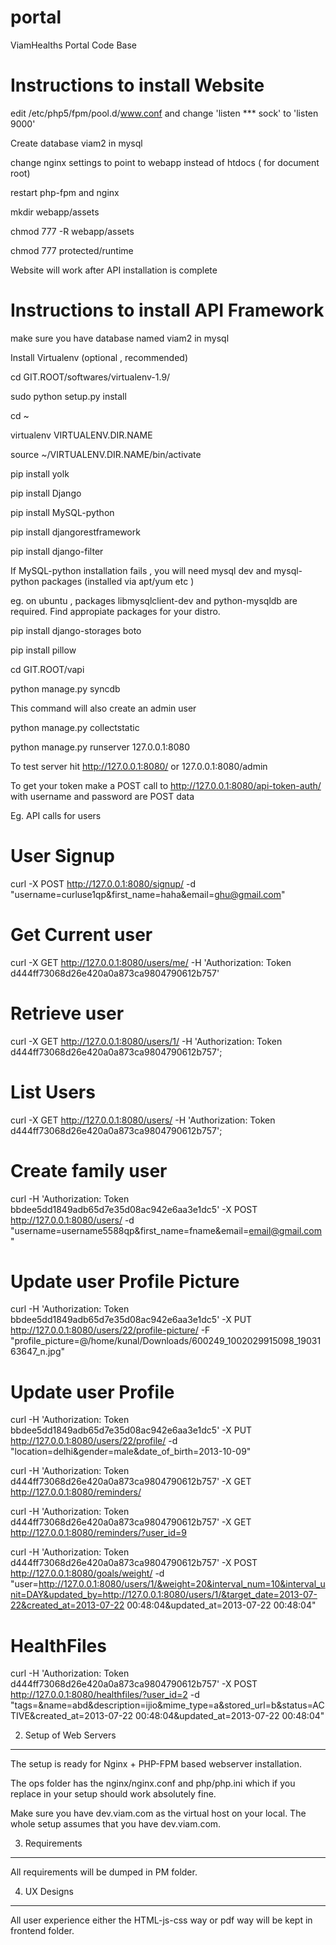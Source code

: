 portal
======

ViamHealths Portal Code Base


Instructions to install Website
===============================

edit /etc/php5/fpm/pool.d/www.conf and change 'listen *** sock' to 'listen 9000'

Create database viam2 in mysql

change nginx settings to point to webapp instead of htdocs ( for document root)

restart php-fpm and nginx

mkdir webapp/assets

chmod 777 -R webapp/assets

chmod 777 protected/runtime

Website will work after API installation is complete

Instructions to install API Framework
======================================

make sure you have database named viam2 in mysql

Install Virtualenv (optional , recommended)

cd GIT.ROOT/softwares/virtualenv-1.9/

sudo python setup.py install

cd ~ 

virtualenv VIRTUALENV.DIR.NAME

source ~/VIRTUALENV.DIR.NAME/bin/activate

pip install yolk

pip install Django

pip install MySQL-python

pip install djangorestframework

pip install django-filter

If MySQL-python installation fails , you will need mysql dev and mysql-python packages (installed via apt/yum etc )

eg. on ubuntu , packages libmysqlclient-dev and python-mysqldb are required. Find appropiate packages for your distro.

pip install django-storages boto

pip install pillow

cd GIT.ROOT/vapi

python manage.py syncdb

This command will also create an admin user

python manage.py collectstatic

python manage.py runserver 127.0.0.1:8080

To test server hit http://127.0.0.1:8080/ or 127.0.0.1:8080/admin

To get your token make a POST call to http://127.0.0.1:8080/api-token-auth/ with username and password are POST data

Eg. API calls for users

User Signup
===========
curl -X POST http://127.0.0.1:8080/signup/ -d "username=curluse1qp&first_name=haha&email=ghu@gmail.com"




Get Current user
================
curl -X GET http://127.0.0.1:8080/users/me/ -H 'Authorization: Token d444ff73068d26e420a0a873ca9804790612b757'

Retrieve user
=============
curl -X GET http://127.0.0.1:8080/users/1/ -H 'Authorization: Token d444ff73068d26e420a0a873ca9804790612b757';

List Users
==========
curl -X GET http://127.0.0.1:8080/users/ -H 'Authorization: Token d444ff73068d26e420a0a873ca9804790612b757';

Create family user
==================
curl -H 'Authorization: Token bbdee5dd1849adb65d7e35d08ac942e6aa3e1dc5' -X POST http://127.0.0.1:8080/users/ -d "username=username5588qp&first_name=fname&email=email@gmail.com"

Update user Profile Picture
===========================
curl -H 'Authorization: Token bbdee5dd1849adb65d7e35d08ac942e6aa3e1dc5' -X PUT http://127.0.0.1:8080/users/22/profile-picture/ -F "profile_picture=@/home/kunal/Downloads/600249_1002029915098_1903163647_n.jpg"

Update user Profile
===================
curl -H 'Authorization: Token bbdee5dd1849adb65d7e35d08ac942e6aa3e1dc5' -X PUT http://127.0.0.1:8080/users/22/profile/ -d "location=delhi&gender=male&date_of_birth=2013-10-09"



curl -H 'Authorization: Token d444ff73068d26e420a0a873ca9804790612b757' -X GET http://127.0.0.1:8080/reminders/

curl -H 'Authorization: Token d444ff73068d26e420a0a873ca9804790612b757' -X GET http://127.0.0.1:8080/reminders/?user_id=9

curl -H 'Authorization: Token d444ff73068d26e420a0a873ca9804790612b757' -X POST http://127.0.0.1:8080/goals/weight/ -d "user=http://127.0.0.1:8080/users/1/&weight=20&interval_num=10&interval_unit=DAY&updated_by=http://127.0.0.1:8080/users/1/&target_date=2013-07-22&created_at=2013-07-22 00:48:04&updated_at=2013-07-22 00:48:04"


HealthFiles
===========
curl -H 'Authorization: Token d444ff73068d26e420a0a873ca9804790612b757' -X POST http://127.0.0.1:8080/healthfiles/?user_id=2 -d "tags=&name=abd&description=ijio&mime_type=a&stored_url=b&status=ACTIVE&created_at=2013-07-22 00:48:04&updated_at=2013-07-22 00:48:04"


2. Setup of Web Servers
-----------------------

The setup is ready for Nginx + PHP-FPM based webserver installation.

The ops folder has the nginx/nginx.conf and php/php.ini which if you replace in your setup should work absolutely fine.

Make sure you have dev.viam.com as the virtual host on your local. The whole setup assumes that you have dev.viam.com.

3. Requirements
------------------

All requirements will be dumped in PM folder.

4. UX Designs
-----------------

All user experience either the HTML-js-css way or pdf way will be kept in frontend folder.

